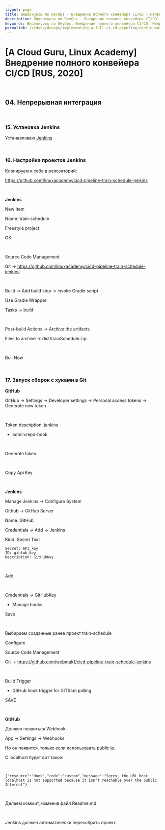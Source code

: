 ```yaml
---
layout: page
title: Видеокурсы по DevOps - Внедрение полного конвейера CI/CD - Непрерывная интеграция
description: Видеокурсы по DevOps - Внедрение полного конвейера CI/CD - Непрерывная интеграция
keywords: Видеокурсы по DevOps, Внедрение полного конвейера CI/CD, Непрерывная интеграция
permalink: /videos/devops/implementing-a-full-ci-cd-pipeline/continuous-integration/
---
```


# [A Cloud Guru, Linux Academy] Внедрение полного конвейера CI/CD [RUS, 2020]

<br/>

## 04. Непрерывная интеграция

<br/>

### 15. Установка Jenkins

Устанавливаю <a href="//javadev.org/devtools/cicd/jenkins/setup/ubuntu/20.04/">Jenkins</a>

<br/>

### 16. Настройка проектов Jenkins

Клонируем к себе в репозиторий:

https://github.com/linuxacademy/cicd-pipeline-train-schedule-jenkins

<br/>

**Jenkins**

New Item

Name: train-schedule

Freestyle project

OK

<br/>

Source Code Management

Git -> https://github.com/linuxacademy/cicd-pipeline-train-schedule-jenkins

<br/>

Build -> Add build step -> Invoke Gradle script

Use Gradle Wrapper

Tasks -> build

<br/>

Post-build Actions -> Archive the artifacts

Files to archive -> dist/trainSchedule.zip

<br/>

Buil Now

<br/>

### 17. Запуск сборок с хуками в Git

**GitHub**

GitHub -> Settings -> Developer settings -> Personal access tokens -> Generate new token

<br/>

Token description: jenkins

-   admin:repo-hook

<br/>

Generate token

<br/>

Copy Api Key

<br/>

**Jenkins**

Manage Jenkins -> Configure System

Github -> GitHub Server

Name: GitHub

Credentials -> Add -> Jenkins

Kind: Secret Text

```
Secret: API_key
ID: gihtub_key
Description: GitHubKey
```

<br/>

Add

<br/>

Credentials -> GitHubKey

-   Manage hooks

Save

<br/>

Выбираем созданные ранее проект train-schedule

Configure

Source Code Management

Git -> https://github.com/webmak1/cicd-pipeline-train-schedule-jenkins

<br/>

Build Trigger

-   GitHub hook trigger for GITScm polling

SAVE

<br/>

**GitHub**

Должен появиться Webhook.

App -> Settings -> Webhooks

Но он появится, только если использовать public ip.

С localhost будет вот такое:

<br/>

```
{"resource":"Hook","code":"custom","message":"Sorry, the URL host localhost is not supported because it isn't reachable over the public Internet"}
```

<br/>

Делаем коммит, изменив файл Readme.md

<br/>

Jenkins должен автоматически пересобрать проект.

